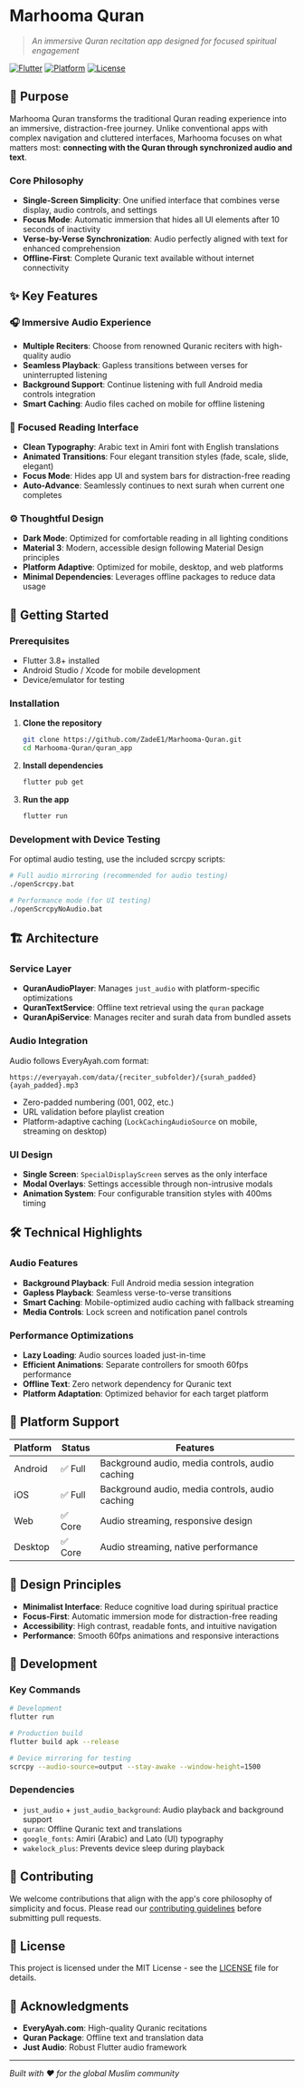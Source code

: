 # Marhooma Quran

> *An immersive Quran recitation app designed for focused spiritual engagement*

[![Flutter](https://img.shields.io/badge/Flutter-3.8+-02569B.svg?style=flat&logo=flutter)](https://flutter.dev)
[![Platform](https://img.shields.io/badge/Platform-Android%20%7C%20iOS%20%7C%20Web%20%7C%20Desktop-blue)](https://flutter.dev/multi-platform)
[![License](https://img.shields.io/badge/License-MIT-green.svg)](LICENSE)

## 🌟 Purpose

Marhooma Quran transforms the traditional Quran reading experience into an immersive, distraction-free journey. Unlike conventional apps with complex navigation and cluttered interfaces, Marhooma focuses on what matters most: **connecting with the Quran through synchronized audio and text**.

### Core Philosophy
- **Single-Screen Simplicity**: One unified interface that combines verse display, audio controls, and settings
- **Focus Mode**: Automatic immersion that hides all UI elements after 10 seconds of inactivity
- **Verse-by-Verse Synchronization**: Audio perfectly aligned with text for enhanced comprehension
- **Offline-First**: Complete Quranic text available without internet connectivity

## ✨ Key Features

### 🎧 **Immersive Audio Experience**
- **Multiple Reciters**: Choose from renowned Quranic reciters with high-quality audio
- **Seamless Playback**: Gapless transitions between verses for uninterrupted listening
- **Background Support**: Continue listening with full Android media controls integration
- **Smart Caching**: Audio files cached on mobile for offline listening

### 📖 **Focused Reading Interface**
- **Clean Typography**: Arabic text in Amiri font with English translations
- **Animated Transitions**: Four elegant transition styles (fade, scale, slide, elegant)
- **Focus Mode**: Hides app UI and system bars for distraction-free reading
- **Auto-Advance**: Seamlessly continues to next surah when current one completes

### ⚙️ **Thoughtful Design**
- **Dark Mode**: Optimized for comfortable reading in all lighting conditions
- **Material 3**: Modern, accessible design following Material Design principles
- **Platform Adaptive**: Optimized for mobile, desktop, and web platforms
- **Minimal Dependencies**: Leverages offline packages to reduce data usage

## 🚀 Getting Started

### Prerequisites
- Flutter 3.8+ installed
- Android Studio / Xcode for mobile development
- Device/emulator for testing

### Installation

1. **Clone the repository**
   ```bash
   git clone https://github.com/ZadeE1/Marhooma-Quran.git
   cd Marhooma-Quran/quran_app
   ```

2. **Install dependencies**
   ```bash
   flutter pub get
   ```

3. **Run the app**
   ```bash
   flutter run
   ```

### Development with Device Testing

For optimal audio testing, use the included scrcpy scripts:

```bash
# Full audio mirroring (recommended for audio testing)
./openScrcpy.bat

# Performance mode (for UI testing)
./openScrcpyNoAudio.bat
```

## 🏗️ Architecture

### Service Layer
- **QuranAudioPlayer**: Manages `just_audio` with platform-specific optimizations
- **QuranTextService**: Offline text retrieval using the `quran` package
- **QuranApiService**: Manages reciter and surah data from bundled assets

### Audio Integration
Audio follows EveryAyah.com format:
```
https://everyayah.com/data/{reciter_subfolder}/{surah_padded}{ayah_padded}.mp3
```
- Zero-padded numbering (001, 002, etc.)
- URL validation before playlist creation
- Platform-adaptive caching (`LockCachingAudioSource` on mobile, streaming on desktop)

### UI Design
- **Single Screen**: `SpecialDisplayScreen` serves as the only interface
- **Modal Overlays**: Settings accessible through non-intrusive modals
- **Animation System**: Four configurable transition styles with 400ms timing

## 🛠️ Technical Highlights

### Audio Features
- **Background Playback**: Full Android media session integration
- **Gapless Playback**: Seamless verse-to-verse transitions
- **Smart Caching**: Mobile-optimized audio caching with fallback streaming
- **Media Controls**: Lock screen and notification panel controls

### Performance Optimizations
- **Lazy Loading**: Audio sources loaded just-in-time
- **Efficient Animations**: Separate controllers for smooth 60fps performance
- **Offline Text**: Zero network dependency for Quranic text
- **Platform Adaptation**: Optimized behavior for each target platform

## 📱 Platform Support

| Platform | Status | Features |
|----------|--------|----------|
| Android | ✅ Full | Background audio, media controls, audio caching |
| iOS | ✅ Full | Background audio, media controls, audio caching |
| Web | ✅ Core | Audio streaming, responsive design |
| Desktop | ✅ Core | Audio streaming, native performance |

## 🎨 Design Principles

- **Minimalist Interface**: Reduce cognitive load during spiritual practice
- **Focus-First**: Automatic immersion mode for distraction-free reading
- **Accessibility**: High contrast, readable fonts, and intuitive navigation
- **Performance**: Smooth 60fps animations and responsive interactions

## 🔧 Development

### Key Commands
```bash
# Development
flutter run

# Production build
flutter build apk --release

# Device mirroring for testing
scrcpy --audio-source=output --stay-awake --window-height=1500
```

### Dependencies
- `just_audio` + `just_audio_background`: Audio playback and background support
- `quran`: Offline Quranic text and translations
- `google_fonts`: Amiri (Arabic) and Lato (UI) typography
- `wakelock_plus`: Prevents device sleep during playback

## 🤝 Contributing

We welcome contributions that align with the app's core philosophy of simplicity and focus. Please read our [contributing guidelines](CONTRIBUTING.md) before submitting pull requests.

## 📄 License

This project is licensed under the MIT License - see the [LICENSE](LICENSE) file for details.

## 🙏 Acknowledgments

- **EveryAyah.com**: High-quality Quranic recitations
- **Quran Package**: Offline text and translation data
- **Just Audio**: Robust Flutter audio framework

---

*Built with ❤️ for the global Muslim community*
